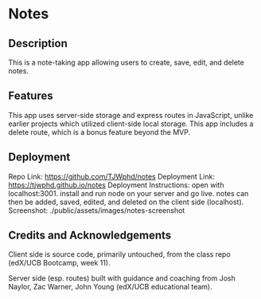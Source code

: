 # Notes

## Description

This is a note-taking app allowing users to create, save, edit, and delete notes.

## Features

This app uses server-side storage and express routes in JavaScript, unlike earlier projects which utilized client-side local storage. This app includes a delete route, which is a bonus feature beyond the MVP.

## Deployment

Repo Link: https://github.com/TJWphd/notes
Deployment Link: https://tjwphd.github.io/notes
Deployment Instructions: open with localhost:3001. install and run node on your server and go live. notes can then be added, saved, edited, and deleted on the client side (localhost).
Screenshot: ./public/assets/images/notes-screenshot

## Credits and Acknowledgements

Client side is source code, primarily untouched, from the class repo (edX/UCB Bootcamp, week 11).

Server side (esp. routes) built with guidance and coaching from Josh Naylor, Zac Warner, John Young (edX/UCB educational team).
